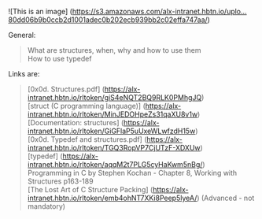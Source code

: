 ![This is an image] (https://s3.amazonaws.com/alx-intranet.hbtn.io/uplo…80dd06b9b0ccb2d1001adec0b202ecb939bb2c02effa747aa/)   
      
General:   
> What are structures, when, why and how to use them   
> How to use typedef  
   
Links are:  
> [0x0d. Structures.pdf] (https://alx-intranet.hbtn.io/rltoken/giS4eNQT2BQ9RLK0PMhgJQ)   
> [struct (C programming language)] (https://alx-intranet.hbtn.io/rltoken/MinJEDOHpeZs31qaXU8v1w)   
> [Documentation: structures] (https://alx-intranet.hbtn.io/rltoken/GiGFlaP5uUxeWLwfzdH15w)   
> [0x0d. Typedef and structures.pdf] (https://alx-intranet.hbtn.io/rltoken/TGQ3RopVP7CjUTzF-XDXUw)   
> [typedef] (https://alx-intranet.hbtn.io/rltoken/aqqM2t7PLG5cyHaKwm5nBg/)   
> Programming in C by Stephen Kochan - Chapter 8, Working with Structures p163-189   
> [The Lost Art of C Structure Packing] (https://alx-intranet.hbtn.io/rltoken/emb4ohNT7XKi8Peep5lyeA/) \(Advanced - not mandatory\)   
